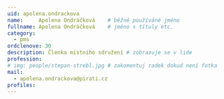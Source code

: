 ```yaml
---
uid: apolena.ondrackova
name:     Apolena Ondráčková  	# běžně používáné jméno
fullname: Apolena Ondráčková  	# jméno s tituly etc.
category:
  - pms
ordclenove: 30
description: Členka místního sdružení # zobrazuje se v lide
profession: 
# img: people/stepan-strebl.jpg # zakomentuj radek dokud není fotka
mail:
  - apolena.ondrackova@pirati.cz
profiles:
---
```

